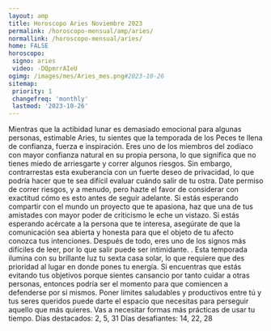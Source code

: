 ```yaml
---
layout: amp
title: Horoscopo Aries Noviembre 2023 
permalink: /horoscopo-mensual/amp/aries/
normallink: /horoscopo-mensual/aries/
home: FALSE
horoscopo:
 signo: aries
 video: -DQpmrrAIeU
ogimg: /images/mes/Aries_mes.png#2023-10-26
sitemap:
 priority: 1
 changefreq: 'monthly'
 lastmod: '2023-10-26'
---
```



Mientras que la actibidad lunar es demasiado emocional para algunas personas, estimable Aries, tu sientes que la temporada de los Peces te llena de confianza, fuerza e inspiración. Eres uno de los miembros del zodíaco con mayor confianza natural en su propia persona, lo que significa que no tienes miedo de arriesgarte y correr algunos riesgos. Sin embargo, contrarrestas esta exuberancia con un fuerte deseo de privacidad, lo que podría hacer que te sea difícil evaluar cuándo salir de tu ostra. Date permiso de correr riesgos, y a menudo, pero hazte el favor de considerar con exactitud cómo es esto antes de seguir adelante. Si estás esperando compartir con el mundo un proyecto que te apasiona, haz que una de tus amistades con mayor poder de criticismo le eche un vistazo. Si estás esperando acércate a la persona que te interesa, asegúrate de que la comunicación sea abierta y honesta para que el objeto de tu afecto conozca tus intenciones. Después de todo, eres uno de los signos más difíciles de leer, por lo que salir
puede ser intimidante.
. Esta temporada ilumina con su brillante luz tu sexta casa solar, lo que requiere que des prioridad al lugar en donde pones tu energía. Si encuentras que estás evitando tus objetivos porque sientes cansancio por tanto cuidar a otras personas, entonces podría ser el momento para que comiencen a defenderse por sí mismos. Poner límites saludables y productivos entre tú y tus seres queridos puede darte el espacio que necesitas para perseguir aquello que más quieres. Vas a necesitar formas más prácticas de usar tu tiempo.
Días destacados: 2, 5, 31
Días desafiantes: 14, 22, 28